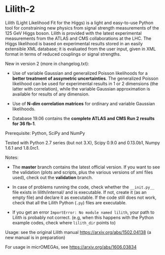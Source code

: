 # Lilith-2

Lilith (Light Likelihood Fit for the Higgs) is a light and easy-to-use Python tool for constraining new physics from signal strength measurements of the 125 GeV Higgs boson. Lilith is provided with the latest experimental measurements from the ATLAS and CMS collaborations at the LHC. The Higgs likelihood is based on experimental results stored in an easily extensible XML database; it is evaluated from the user input, given in XML format in terms of reduced couplings or signal strengths. 

New in version 2 (more in changelog.txt):

- Use of variable Gaussian and generalized Poisson likelihoods for a __better treatment of assymetric uncertainties__. 
The generalized Poisson likelihood can be used for experimental results in 1 or 2 dimensions (the latter with correlation), while the variable Gaussian approximation is available for results of any dimension. 

- Use of __N-dim correlation matrices__ for ordinary and variable Gaussian likelihoods.

- Database 19.06 contains the __complete ATLAS and CMS Run 2 results for 36 fb-1__.

Prerequisite: Python, SciPy and NumPy

Tested with Python 2.7 series (but not 3.X), Scipy 0.9.0 and 0.13.0b1, Numpy 1.6.1 and 1.8.0rc1.

Notes:

- The __master__ branch contains the latest official version. If you want to see the validation (plots and scripts, plus the various versions of xml files used), check out the __validation__ branch. 

- In case of problems running the code, check whether the `__init.py__` file exists in lilith/internal/ and is executable. If not, create it (as an empty file) and declare it as executable. If the code still does not work, check that all the Lilith Python (`.py`) files are executable.  

- If you get an error `ImportError: No module named lilith`, your path to Lilith is probably not correct. (e.g, when this happens with the Python example codes, check where `lilith_dir` points to)

Usage: see the original Lilith manual https://arxiv.org/abs/1502.04138 (a new manual is in preparation)

For usage in micrOMEGAs, see https://arxiv.org/abs/1606.03834

